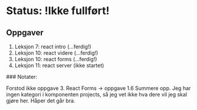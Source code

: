 # Status: !Ikke fullført!
## Oppgaver
<ol>
    <li>Leksjon 7: react intro (...ferdig!)</li>
    <li>Leksjon 10: react videre (...ferdig!)</li>
    <li>Leksjon 10: react forms (...ferdig!)</li>
    <li>Leksjon 11: react server (ikke startet)</li>
</ol>
### Notater:
<p>Forstod ikke oppgave 3. React Forms -> oppgave 1.6 Summere opp. Jeg har ingen kategori i komponenten projects, så jeg vet ikke hva dere vil jeg skal gjøre her. Håper det går bra. </p>